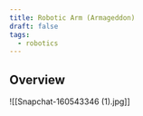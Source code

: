 ```yaml
---
title: Robotic Arm (Armageddon)
draft: false
tags:
  - robotics
---
```

## Overview

![[Snapchat-160543346 (1).jpg]]